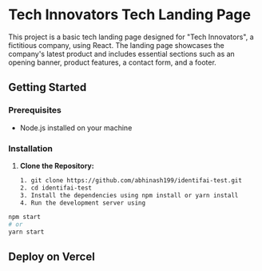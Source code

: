 # Tech Innovators Tech Landing Page

This project is a basic tech landing page designed for "Tech Innovators", a fictitious company, using React. The landing page showcases the company's latest product and includes essential sections such as an opening banner, product features, a contact form, and a footer.

## Getting Started

### Prerequisites
- Node.js installed on your machine

### Installation

1. **Clone the Repository:**
   ```bash
   1. git clone https://github.com/abhinash199/identifai-test.git
   2. cd identifai-test 
   3. Install the dependencies using npm install or yarn install
   4. Run the development server using 
```bash
npm start
# or
yarn start
```

## Deploy on Vercel